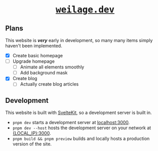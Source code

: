 <h1 align="center"><pre><a target="_blank" href="https://weilage.dev">weilage.dev</a></pre></h1>

## Plans
This website is __*very*__ early in development, so many many items simply haven't been implemented.

- [x] Create basic homepage
- [ ] Upgrade homepage
    - [ ] Animate all elements smoothly
    - [ ] Add background mask
- [x] Create blog
    - [ ] Actually create blog articles

## Development
This website is built with <a target="blank" href="https://kit.svelte.dev">SvelteKit</a>, so a development server is built in.
- `pnpm dev` starts a development server at <a target="_blank" href="http://localhost:3000">localhost:3000</a>.
- `pnpm dev --host` hosts the development server on your network at <a target="_blank" href="about:blank">{LOCAL_IP}:3000</a>.
- `pnpm build && pnpm preview` builds and locally hosts a production version of the site.